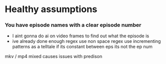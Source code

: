 
# Healthy assumptions

### You have episode names with a clear episode number
* I aint gonna do ai on video frames to find out what the episode is
* ive already done enough regex 
use non space regex 
use incrementing patterns as a telltale
if its constant between eps its not the ep num

mkv / mp4 mixed causes issues with predison